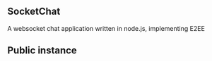 ## SocketChat
A websocket chat application written in node.js, implementing E2EE

## Public instance
